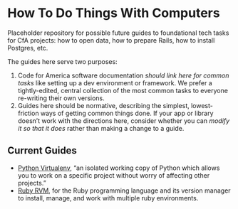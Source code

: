 How To Do Things With Computers
=====

Placeholder repository for possible future guides to foundational tech tasks for CfA projects: how to open data, how to prepare Rails, how to install Postgres, etc.

The guides here serve two purposes:

1. Code for America software documentation *should link here for common tasks* like setting up a dev environment or framework. We prefer a tightly-edited, central collection of the most common tasks to everyone re-writing their own versions.
2. Guides here should be normative, describing the simplest, lowest-friction ways of getting common things done. If your app or library doesn’t work with the directions here, consider whether you can *modify it so that it does* rather than making a change to a guide.

Current Guides
--------------

* [Python Virtualenv](Python-Virtualenv.md), “an isolated working copy of Python which allows you to work on a specific project without worry of affecting other projects.”
* [Ruby RVM](Ruby-RVM.md), for the Ruby programming language and its version manager to install, manage, and work with multiple ruby environments.
